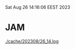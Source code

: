 Sat Aug 26 14:16:06 EEST 2023
# JAM
<a href='./cache/202308/26_14.log'>./cache/202308/26_14.log</a>
